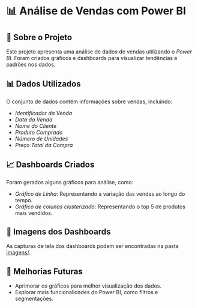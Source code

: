 # 📊 Análise de Vendas com Power BI  

## 📌 Sobre o Projeto  
Este projeto apresenta uma análise de dados de vendas utilizando o *Power BI*. Foram criados gráficos e dashboards para visualizar tendências e padrões nos dados.  

## 📊 Dados Utilizados  
O conjunto de dados contém informações sobre vendas, incluindo:  
- *Identificador da Venda*  
- *Data da Venda*  
- *Nome do Cliente*  
- *Produto Comprado*  
- *Número de Unidades*  
- *Preço Total da Compra*  

## 📈 Dashboards Criados  
Foram gerados alguns gráficos para análise, como:  
- *Gráfico de Linha*: Representando a variação das vendas ao longo do tempo.  
- *Gráfico de colunas clusterizado*: Representando o top 5 de produtos mais vendidos.  

## 📸 Imagens dos Dashboards  

As capturas de tela dos dashboards podem ser encontradas na pasta [imagens/](./imagens).  
  

## 🚀 Melhorias Futuras  
- Aprimorar os gráficos para melhor visualização dos dados.  
- Explorar mais funcionalidades do Power BI, como filtros e segmentações.
